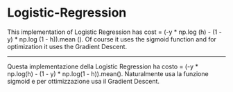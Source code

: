 # Logistic-Regression

This implementation of Logistic Regression has cost = (-y * np.log (h) - (1 - y) * np.log (1 - h)).mean ().
Of course it uses the sigmoid function and for optimization it uses the Gradient Descent.

----

Questa implementazione della Logistic Regression ha costo = (-y * np.log(h) - (1 - y) * np.log(1 - h)).mean().
Naturalmente usa la funzione sigmoid e per ottimizzazione usa il Gradient Descent.

